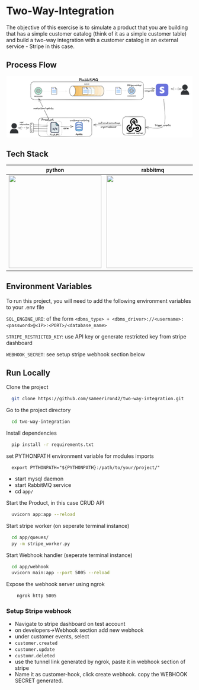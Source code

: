 # Two-Way-Integration

The objective of this exercise is to simulate a product that you are building that has a simple
customer catalog (think of it as a simple customer table) and build a two-way integration with a
customer catalog in an external service - Stripe in this case.

## Process Flow
![](process-flow.png)

## Tech Stack

python | rabbitmq | fastapi | mysql
:-------------------------:|:-------------------------: | :---: | :---:
<img src="https://upload.wikimedia.org/wikipedia/commons/thumb/c/c3/Python-logo-notext.svg/1200px-Python-logo-notext.svg.png" width=250 height=250> | <img src="https://pbs.twimg.com/profile_images/1223261138059780097/eH73w5lN_400x400.jpg" width=250 height=250> | <img src="https://pbs.twimg.com/profile_images/1417542931209199621/fWMEIB5j_400x400.jpg" width=250 height=250> | <img src="https://cdn-icons-png.flaticon.com/512/5968/5968313.png" width=250 height=250>


## Environment Variables

To run this project, you will need to add the following environment variables to your .env file

`SQL_ENGINE_URI`: of the form `<dbms_type> + <dbms_driver>://<username>:<password>@<IP>:<PORT>/<database_name>`

`STRIPE_RESTRICTED_KEY`: use API key or generate restricted key from stripe dashboard

`WEBHOOK_SECRET`: see setup stripe webhook section below
## Run Locally

Clone the project

```bash
  git clone https://github.com/sameeriron42/two-way-integration.git
```

Go to the project directory

```bash
  cd two-way-integration
```

Install dependencies

```bash
  pip install -r requirements.txt
```

set PYTHONPATH environment variable for modules imports
 
```
  export PYTHONPATH="${PYTHONPATH}:/path/to/your/project/"
```

- start mysql daemon
- start RabbitMQ service
- cd `app/`

Start the Product, in this case CRUD API
```bash
  uvicorn app:app --reload
```
Start stripe worker (on seperate terminal instance)
```bash
  cd app/queues/
  py -m stripe_worker.py
```
Start Webhook handler (seperate terminal instance)

```bash
  cd app/webhook
  uvicorn main:app --port 5005 --reload
```
Expose the webhook server using ngrok
```bash
    ngrok http 5005
```
### Setup Stripe webhook
- Navigate to stripe dashboard on test account
- on developers->Webhook section add new webhook
- under customer events, select 
- `customer.created`
- `customer.update`
- `customr.deleted`
- use the tunnel link generated by ngrok, paste it in webhook section of stripe 
- Name it as customer-hook, click create webhook. copy the WEBHOOK SECRET generated.
